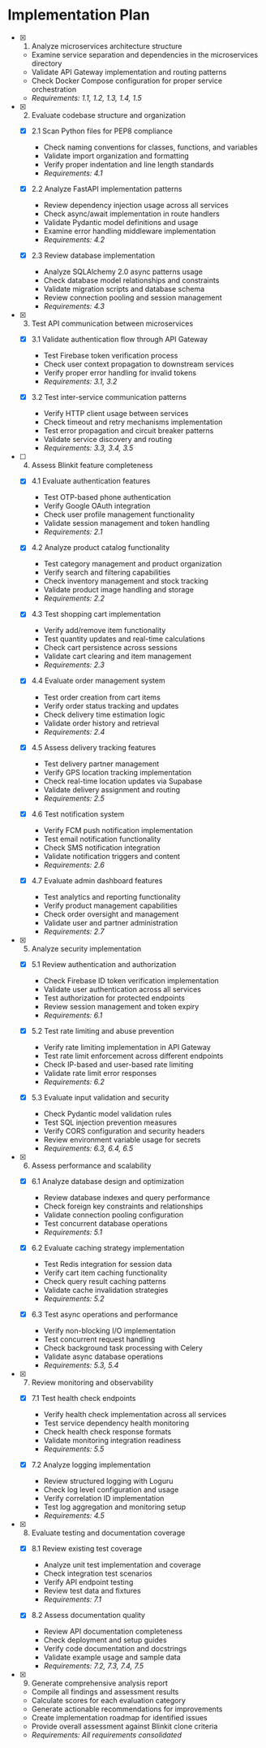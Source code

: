 # Implementation Plan

- [x] 1. Analyze microservices architecture structure





  - Examine service separation and dependencies in the microservices directory
  - Validate API Gateway implementation and routing patterns
  - Check Docker Compose configuration for proper service orchestration
  - _Requirements: 1.1, 1.2, 1.3, 1.4, 1.5_

- [x] 2. Evaluate codebase structure and organization





  - [x] 2.1 Scan Python files for PEP8 compliance


    - Check naming conventions for classes, functions, and variables
    - Validate import organization and formatting
    - Verify proper indentation and line length standards
    - _Requirements: 4.1_

  - [x] 2.2 Analyze FastAPI implementation patterns


    - Review dependency injection usage across all services
    - Check async/await implementation in route handlers
    - Validate Pydantic model definitions and usage
    - Examine error handling middleware implementation
    - _Requirements: 4.2_

  - [x] 2.3 Review database implementation


    - Analyze SQLAlchemy 2.0 async patterns usage
    - Check database model relationships and constraints
    - Validate migration scripts and database schema
    - Review connection pooling and session management
    - _Requirements: 4.3_

- [x] 3. Test API communication between microservices










  - [x] 3.1 Validate authentication flow through API Gateway





    - Test Firebase token verification process
    - Check user context propagation to downstream services
    - Verify proper error handling for invalid tokens
    - _Requirements: 3.1, 3.2_


  - [x] 3.2 Test inter-service communication patterns

    - Verify HTTP client usage between services
    - Check timeout and retry mechanisms implementation
    - Test error propagation and circuit breaker patterns
    - Validate service discovery and routing
    - _Requirements: 3.3, 3.4, 3.5_

- [ ] 4. Assess Blinkit feature completeness








  - [x] 4.1 Evaluate authentication features


    - Test OTP-based phone authentication
    - Verify Google OAuth integration
    - Check user profile management functionality
    - Validate session management and token handling
    - _Requirements: 2.1_

  - [x] 4.2 Analyze product catalog functionality


    - Test category management and product organization
    - Verify search and filtering capabilities
    - Check inventory management and stock tracking
    - Validate product image handling and storage
    - _Requirements: 2.2_

  - [x] 4.3 Test shopping cart implementation


    - Verify add/remove item functionality
    - Test quantity updates and real-time calculations
    - Check cart persistence across sessions
    - Validate cart clearing and item management
    - _Requirements: 2.3_

  - [x] 4.4 Evaluate order management system

    - Test order creation from cart items
    - Verify order status tracking and updates
    - Check delivery time estimation logic
    - Validate order history and retrieval
    - _Requirements: 2.4_

  - [x] 4.5 Assess delivery tracking features

    - Test delivery partner management
    - Verify GPS location tracking implementation
    - Check real-time location updates via Supabase
    - Validate delivery assignment and routing
    - _Requirements: 2.5_

  - [x] 4.6 Test notification system

    - Verify FCM push notification implementation
    - Test email notification functionality
    - Check SMS notification integration
    - Validate notification triggers and content
    - _Requirements: 2.6_

  - [x] 4.7 Evaluate admin dashboard features

    - Test analytics and reporting functionality
    - Verify product management capabilities
    - Check order oversight and management
    - Validate user and partner administration
    - _Requirements: 2.7_

- [x] 5. Analyze security implementation





  - [x] 5.1 Review authentication and authorization


    - Check Firebase ID token verification implementation
    - Validate user authentication across all services
    - Test authorization for protected endpoints
    - Review session management and token expiry
    - _Requirements: 6.1_

  - [x] 5.2 Test rate limiting and abuse prevention


    - Verify rate limiting implementation in API Gateway
    - Test rate limit enforcement across different endpoints
    - Check IP-based and user-based rate limiting
    - Validate rate limit error responses
    - _Requirements: 6.2_

  - [x] 5.3 Evaluate input validation and security


    - Check Pydantic model validation rules
    - Test SQL injection prevention measures
    - Verify CORS configuration and security headers
    - Review environment variable usage for secrets
    - _Requirements: 6.3, 6.4, 6.5_

- [x] 6. Assess performance and scalability





  - [x] 6.1 Analyze database design and optimization


    - Review database indexes and query performance
    - Check foreign key constraints and relationships
    - Validate connection pooling configuration
    - Test concurrent database operations
    - _Requirements: 5.1_

  - [x] 6.2 Evaluate caching strategy implementation


    - Test Redis integration for session data
    - Verify cart item caching functionality
    - Check query result caching patterns
    - Validate cache invalidation strategies
    - _Requirements: 5.2_


  - [x] 6.3 Test async operations and performance








    - Verify non-blocking I/O implementation
    - Test concurrent request handling
    - Check background task processing with Celery
    - Validate async database operations
    - _Requirements: 5.3, 5.4_

- [x] 7. Review monitoring and observability





  - [x] 7.1 Test health check endpoints


    - Verify health check implementation across all services
    - Test service dependency health monitoring
    - Check health check response formats
    - Validate monitoring integration readiness
    - _Requirements: 5.5_

  - [x] 7.2 Analyze logging implementation


    - Review structured logging with Loguru
    - Check log level configuration and usage
    - Verify correlation ID implementation
    - Test log aggregation and monitoring setup
    - _Requirements: 4.5_

- [x] 8. Evaluate testing and documentation coverage







  - [x] 8.1 Review existing test coverage







    - Analyze unit test implementation and coverage
    - Check integration test scenarios
    - Verify API endpoint testing
    - Review test data and fixtures
    - _Requirements: 7.1_

  - [x] 8.2 Assess documentation quality



    - Review API documentation completeness
    - Check deployment and setup guides
    - Verify code documentation and docstrings
    - Validate example usage and sample data
    - _Requirements: 7.2, 7.3, 7.4, 7.5_

- [x] 9. Generate comprehensive analysis report





  - Compile all findings and assessment results
  - Calculate scores for each evaluation category
  - Generate actionable recommendations for improvements
  - Create implementation roadmap for identified issues
  - Provide overall assessment against Blinkit clone criteria
  - _Requirements: All requirements consolidated_
